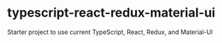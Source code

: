 # typescript-react-redux-material-ui
Starter project to use current TypeScript, React, Redux, and Material-UI
